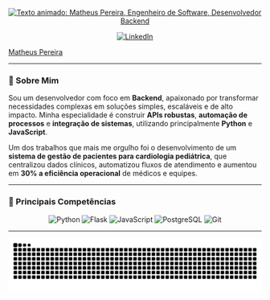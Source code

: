 <p align="center">
  <a href="https://github.com/MCTHIAS">
    <img src="https://readme-typing-svg.demolab.com?font=Fira+Code&weight=700&size=30&duration=3000&pause=500&color=3398DB&center=true&vCenter=true&width=435&lines=Matheus+Pereira;Engenheiro+de+Software;Desenvolvedor+Backend" alt="Texto animado: Matheus Pereira, Engenheiro de Software, Desenvolvedor Backend" />
  </a>
</p>

<p align="center">
  <a href="https://www.linkedin.com/in/mcthias" target="_blank">
    <img src="https://img.shields.io/badge/LinkedIn-0077B5?style=for-the-badge&logo=linkedin&logoColor=white" alt="LinkedIn"/>
  </a>
</p>
<div class="badge-base LI-profile-badge" data-locale="pt_BR" data-size="large" data-theme="dark" data-type="HORIZONTAL" data-vanity="mcthias" data-version="v1"><a class="badge-base__link LI-simple-link" href="https://br.linkedin.com/in/mcthias?trk=profile-badge">Matheus Pereira</a></div>
              
---

### 👋 Sobre Mim

<p>
  Sou um desenvolvedor com foco em <strong>Backend</strong>, apaixonado por transformar necessidades complexas em soluções simples, escaláveis e de alto impacto. Minha especialidade é construir <strong>APIs robustas</strong>, <strong>automação de processos</strong> e <strong>integração de sistemas</strong>, utilizando principalmente <strong>Python</strong> e <strong>JavaScript</strong>.
</p>
<p>
  Um dos trabalhos que mais me orgulho foi o desenvolvimento de um <strong>sistema de gestão de pacientes para cardiologia pediátrica</strong>, que centralizou dados clínicos, automatizou fluxos de atendimento e aumentou em <strong>30% a eficiência operacional</strong> de médicos e equipes.
</p>

---

### 🚀 Principais Competências

<p align="center">
  <img src="https://img.shields.io/badge/Python-3776AB?style=for-the-badge&logo=python&logoColor=white" alt="Python"/>
  <img src="https://img.shields.io/badge/Flask-000000?style=for-the-badge&logo=flask&logoColor=white" alt="Flask"/>
  <img src="https://img.shields.io/badge/JavaScript-F7DF1E?style=for-the-badge&logo=javascript&logoColor=black" alt="JavaScript"/>
  <img src="https://img.shields.io/badge/PostgreSQL-4169E1?style=for-the-badge&logo=postgresql&logoColor=white" alt="PostgreSQL"/>
  <img src="https://img.shields.io/badge/Git-F05032?style=for-the-badge&logo=git&logoColor=white" alt="Git"/>
</p>

---

<div align="center">
  <picture>
    <source media="(prefers-color-scheme: dark)" srcset="https://raw.githubusercontent.com/MCTHIAS/MCTHIAS/output/github-contribution-grid-snake-dark.svg" />
    <source media="(prefers-color-scheme: light)" srcset="https://raw.githubusercontent.com/MCTHIAS/MCTHIAS/output/github-contribution-grid-snake.svg" />
    <img alt="Animação da cobra de contribuições" src="https://raw.githubusercontent.com/MCTHIAS/MCTHIAS/output/github-contribution-grid-snake.svg" />
  </picture>
</div>
